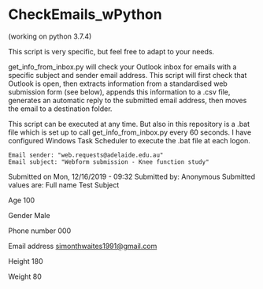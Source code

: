# CheckEmails_wPython
(working on python 3.7.4)

This script is very specific, but feel free to adapt to your needs.

get_info_from_inbox.py will check your Outlook inbox for emails with a specific subject and sender email address.
This script will first check that Outlook is open, then extracts information from a standardised web submission form (see below), appends this information to a .csv file, generates an automatic reply to the submitted email address, then moves the email to a destination folder. 

This script can be executed at any time. But also in this repository is a .bat file which is set up to call get_info_from_inbox.py every 60 seconds. I have configured Windows Task Scheduler to execute the .bat file at each logon.

~~~~~
Email sender: "web.requests@adelaide.edu.au"
Email subject: "Webform submission - Knee function study"
~~~~~
Submitted on Mon, 12/16/2019 - 09:32
Submitted by: Anonymous
Submitted values are:
Full name
Test Subject

Age
100

Gender
Male

Phone number
000

Email address
simonthwaites1991@gmail.com

Height
180

Weight
80
~~~~~
